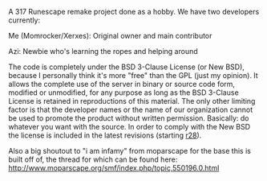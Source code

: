 A 317 Runescape remake project done as a hobby. We have two developers currently:

Me (Momrocker/Xerxes): Original owner and main contributor

Azi: Newbie who's learning the ropes and helping around

The code is completely under the BSD 3-Clause License (or New BSD), because I personally think it's more "free" than the GPL (just my opinion). It allows the complete use of the server in binary or source code form, modified or unmodified, for any purpose as long as the BSD 3-Clause License is retained in reproductions of this material. The only other limiting factor is that the developer names or the name of our organization cannot be used to promote the product without written permission. Basically: do whatever you want with the source. In order to comply with the New BSD the license is included in the latest revisions (starting [r28](https://code.google.com/p/et06/source/detail?r=28)).

Also a big shoutout to "i am infamy" from moparscape for the base this is built off of, the thread for which can be found here: http://www.moparscape.org/smf/index.php/topic,550196.0.html